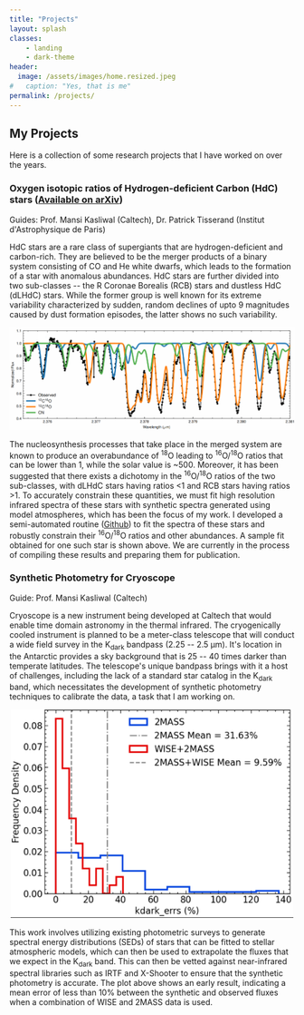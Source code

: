 ```yaml
---
title: "Projects"
layout: splash
classes: 
    - landing
    - dark-theme
header:
  image: /assets/images/home.resized.jpeg
#   caption: "Yes, that is me"
permalink: /projects/
---
```


## My Projects

Here is a collection of some research projects that I have worked on over the years.

### Oxygen isotopic ratios of Hydrogen-deficient Carbon (HdC) stars ([Available on arXiv](https://arxiv.org/abs/2412.03664))
Guides: Prof. Mansi Kasliwal (Caltech), Dr. Patrick Tisserand (Institut d'Astrophysique de Paris)

HdC stars are a rare class of supergiants that are hydrogen-deficient and carbon-rich. They are believed to be the merger products of a binary system consisting of CO and He white dwarfs, which leads to the formation of a star with anomalous abundances. HdC stars are further divided into two sub-classes -- the R Coronae Borealis (RCB) stars and dustless HdC (dLHdC) stars. While the former group is well known for its extreme variability characterized by sudden, random declines of upto 9 magnitudes caused by dust formation episodes, the latter shows no such variability. 

<p align="center">
  <img src="/assets/images/hdc.png" alt="fit" width="800px">
</p>

The nucleosynthesis processes that take place in the merged system are known to produce an overabundance of <sup>18</sup>O leading to <sup>16</sup>O/<sup>18</sup>O ratios that can be lower than 1, while the solar value is ~500. Moreover, it has been suggested that there exists a dichotomy in the <sup>16</sup>O/<sup>18</sup>O ratios of the two sub-classes, with dLHdC stars having ratios <1 and RCB stars having ratios >1. To accurately constrain these quantities, we must fit high resolution infrared spectra of these stars with synthetic spectra generated using model atmospheres, which has been the focus of my work. I developed a semi-automated routine ([Github](https://github.com/advaitmehla/TSFitPy)) to fit the spectra of these stars and robustly constrain their <sup>16</sup>O/<sup>18</sup>O ratios and other abundances. A sample fit obtained for one such star is shown above. We are currently in the process of compiling these results and preparing them for publication.

### Synthetic Photometry for Cryoscope
Guide: Prof. Mansi Kasliwal (Caltech)

Cryoscope is a new instrument being developed at Caltech that would enable time domain astronomy in the thermal infrared. The cryogenically cooled instrument is planned to be a meter-class telescope that will conduct a wide field survey in the K<sub>dark</sub> bandpass (2.25 -- 2.5 µm). It's location in the Antarctic provides a sky background that is 25 -- 40 times darker than temperate latitudes. The telescope's unique bandpass brings with it a host of challenges, including the lack of a standard star catalog in the K<sub>dark</sub> band, which necessitates the development of synthetic photometry techniques to calibrate the data, a task that I am working on.

<p align="center">
  <img src="/assets/images/cryo.png" alt="fit" width="500px">
</p>

This work involves utilizing existing photometric surveys to generate spectral energy distributions (SEDs) of stars that can be fitted to stellar atmospheric models, which can then be used to extrapolate the fluxes that we expect in the K<sub>dark</sub> band. This can then be vetted against near-infrared spectral libraries such as IRTF and X-Shooter to ensure that the synthetic photometry is accurate. The plot above shows an early result, indicating a mean error of less than 10% between the synthetic and observed fluxes when a combination of WISE and 2MASS data is used.


